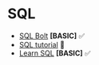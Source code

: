 # SQL

* [SQL Bolt](https://sqlbolt.com/) **\[BASIC\]** ✅
* [SQL tutorial](https://sqlzoo.net/wiki/SQL_Tutorial) 🔶
* [Learn SQL](https://www.tutorialspoint.com/sql/index.htm) **\[BASIC\]** ✅

